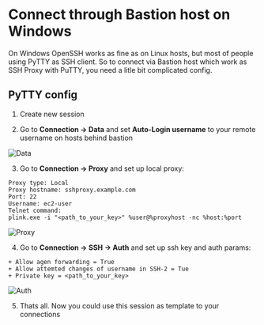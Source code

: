 # Connect through Bastion host on Windows

On Windows OpenSSH works as fine as on Linux hosts, but most of people using PyTTY as SSH client. So to connect via Bastion host which work as SSH Proxy with PuTTY, you need a litle bit complicated config.

## PyTTY config

1. Create new session

2. Go to **Connection -> Data** and set **Auto-Login username** to your remote username on hosts behind bastion

![Data](../putty1.png)

3. Go to **Connection -> Proxy** and set up local proxy:

```
Proxy type: Local
Proxy hostname: sshproxy.example.com
Port: 22
Username: ec2-user
Telnet command:
plink.exe -i "<path_to_your_key>" %user@%proxyhost -nc %host:%port
```

![Proxy](../putty1.png)

4. Go to **Connection -> SSH -> Auth** and set up ssh key and auth params:

```
+ Allow agen forwarding = True
+ Allow attemted changes of username in SSH-2 = Tue
+ Private key = <path_to_your_key>
```

![Auth](../putty3.png) 

5. Thats all. Now you could use this session as template to your connections
